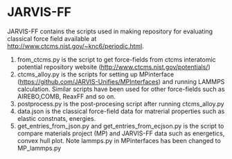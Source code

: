 # JARVIS-FF

JARVIS-FF contains the scripts used in making repository for evaluating classical force field available at http://www.ctcms.nist.gov/~knc6/periodic.html.
1) from_ctcms.py is the script to get force-fields from ctcms interatomic potential repository website (http://www.ctcms.nist.gov/potentials/)
2) ctcms_alloy.py is the scripts for setting up MPinterface (https://github.com/JARVIS-Unifies/MPInterfaces) and  running LAMMPS calculation. Similar scripts have been used for other force-fields such as AIREBO,COMB, ReaxFF and so on.
3) postprocess.py is the post-procesing script after running ctcms_alloy.py
4) data.json is the classical force-field data for matrerial properties such as elastic constnats, energies.
5) get_entries_from_json.py and get_entries_from_ecjson.py is the script to compare materials project (MP) and JARVIS-FF data such as energetics, convex hull plot. 
Note lammps.py in MPinterfaces has been changed to MP_lammps.py
